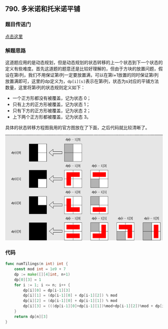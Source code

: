 ## 790. 多米诺和托米诺平铺

### 题目传送门

[点击这里](https://leetcode.cn/problems/domino-and-tromino-tiling/)

### 解题思路

这道题应用的是动态规划，但是动态规划的状态转移的上一个状态到下一个状态的定义有些难度。首先这道题的题意还是比较好理解的，但由于方块的放置问题，假设在第i列，我们不用保证第i列一定要放置满，可以在第i+1放置的同时保证第i列放置满即可，这里的dp定义为，`dp[i][s]`表示在第i列，状态为s对应的平铺方法数量，这里将第i列的状态规则定义如下：

- 一个正方形都没有被覆盖，记为状态 0；
- 只有上方的正方形被覆盖，记为状态 1；
- 只有下方的正方形被覆盖，记为状态 2；
- 上下两个正方形都被覆盖，记为状态 3。

具体的状态转移方程图我用的官方图放在了下面，之后代码就比较清晰了。

![790_1](https://github.com/ZonzeeLi/LeetCode/blob/master/pictures/790_1.png)

### 代码

```go
func numTilings(n int) int {
    const mod int = 1e9 + 7
    dp := make([][4]int, n+1)
    dp[0][3] = 1
    for i := 1; i <= n; i++ {
        dp[i][0] = dp[i-1][3]
        dp[i][1] = (dp[i-1][0] + dp[i-1][2]) % mod
        dp[i][2] = (dp[i-1][0] + dp[i-1][1]) % mod
        dp[i][3] = (((dp[i-1][0]+dp[i-1][1])%mod+dp[i-1][2])%mod + dp[i-1][3]) % mod
    }
    return dp[n][3]
}


```

